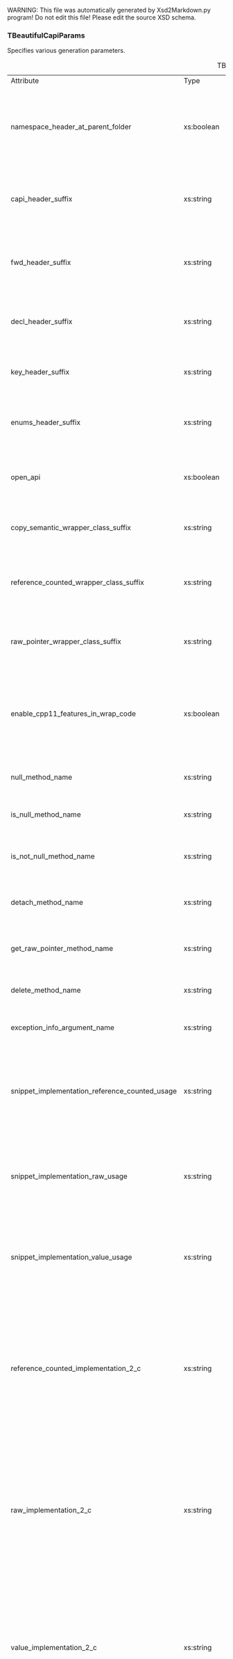 WARNING: This file was automatically generated by Xsd2Markdown.py program!
Do not edit this file! Please edit the source XSD schema.


### TBeautifulCapiParams

Specifies various generation parameters.

<table>
  <caption>TBeautifulCapiParams, list of attributes</caption>
  <tr>
    <td> Attribute </td>
    <td> Type </td>
    <td> Use </td>
    <td> Description </td>
    <td> Default </td>
  </tr>
  <tr>
    <td>
      namespace_header_at_parent_folder
    </td>
    <td>
      xs:boolean
    </td>
    <td>
      optional
    </td>
    <td>
      Specifies flag to generate wrapped namespace header files at parent level relative to namespace content folder
    </td>
    <td>
      true
    </td>
  </tr>
  <tr>
    <td>
      capi_header_suffix
    </td>
    <td>
      xs:string
    </td>
    <td>
      optional
    </td>
    <td>
      Specifies suffix for header files which will be used for the C glue layer C function declarations
    </td>
    <td>
      Capi
    </td>
  </tr>
  <tr>
    <td>
      fwd_header_suffix
    </td>
    <td>
      xs:string
    </td>
    <td>
      optional
    </td>
    <td>
      Specifies suffix for header files which will be used for forward declarations of wrapper classes
    </td>
    <td>
      Fwd
    </td>
  </tr>
  <tr>
    <td>
      decl_header_suffix
    </td>
    <td>
      xs:string
    </td>
    <td>
      optional
    </td>
    <td>
      Specifies suffix for header files which will be used for declarations of wrapper classes
    </td>
    <td>
      Decl
    </td>
  </tr>
  <tr>
    <td>
      key_header_suffix
    </td>
    <td>
      xs:string
    </td>
    <td>
      optional
    </td>
    <td>
      Specifies suffix for header files which will contain secured API keys
    </td>
    <td>
      Keys
    </td>
  </tr>
  <tr>
    <td>
      enums_header_suffix
    </td>
    <td>
      xs:string
    </td>
    <td>
      optional
    </td>
    <td>
      Specifies suffix for header files which will contain enumeration definitions
    </td>
    <td>
      Enums
    </td>
  </tr>
  <tr>
    <td>
      open_api
    </td>
    <td>
      xs:boolean
    </td>
    <td>
      optional
    </td>
    <td>
      Specifies flag if the library API will be open, otherwise the library API will be secured
    </td>
    <td>
      true
    </td>
  </tr>
  <tr>
    <td>
      copy_semantic_wrapper_class_suffix
    </td>
    <td>
      xs:string
    </td>
    <td>
      optional
    </td>
    <td>
      Specifies suffix for the wrapper class names which have copy semantic
    </td>
    <td>
      <i>empty string</i>
    </td>
  </tr>
  <tr>
    <td>
      reference_counted_wrapper_class_suffix
    </td>
    <td>
      xs:string
    </td>
    <td>
      optional
    </td>
    <td>
      Specifies suffix for the wrapper class names which have reference counted semantic
    </td>
    <td>
      Ptr
    </td>
  </tr>
  <tr>
    <td>
      raw_pointer_wrapper_class_suffix
    </td>
    <td>
      xs:string
    </td>
    <td>
      optional
    </td>
    <td>
      Specifies suffix for the wrapper class names which have raw pointer semantic
    </td>
    <td>
      RawPtr
    </td>
  </tr>
  <tr>
    <td>
      enable_cpp11_features_in_wrap_code
    </td>
    <td>
      xs:boolean
    </td>
    <td>
      optional
    </td>
    <td>
      Specifies flag to enable C++ 11 features in the wrap side, these features will active if the client C++ compiler supports C++ 11
    </td>
    <td>
      true
    </td>
  </tr>
  <tr>
    <td>
      null_method_name
    </td>
    <td>
      xs:string
    </td>
    <td>
      optional
    </td>
    <td>
      Specifies Null() method name for the wrapper classes
    </td>
    <td>
      Null
    </td>
  </tr>
  <tr>
    <td>
      is_null_method_name
    </td>
    <td>
      xs:string
    </td>
    <td>
      optional
    </td>
    <td>
      Specifies IsNull() method name for the wrapper classes
    </td>
    <td>
      IsNull
    </td>
  </tr>
  <tr>
    <td>
      is_not_null_method_name
    </td>
    <td>
      xs:string
    </td>
    <td>
      optional
    </td>
    <td>
      Specifies IsNotNull() method name for the wrapper classes
    </td>
    <td>
      IsNotNull
    </td>
  </tr>
  <tr>
    <td>
      detach_method_name
    </td>
    <td>
      xs:string
    </td>
    <td>
      optional
    </td>
    <td>
      Specifies Detach() method name for the wrapper classes
    </td>
    <td>
      Detach
    </td>
  </tr>
  <tr>
    <td>
      get_raw_pointer_method_name
    </td>
    <td>
      xs:string
    </td>
    <td>
      optional
    </td>
    <td>
      Specifies GetRawPointer() method name for the wrapper classes
    </td>
    <td>
      GetRawPointer
    </td>
  </tr>
  <tr>
    <td>
      delete_method_name
    </td>
    <td>
      xs:string
    </td>
    <td>
      optional
    </td>
    <td>
      Specifies Delete() method name for the wrapper classes
    </td>
    <td>
      Delete
    </td>
  </tr>
  <tr>
    <td>
      exception_info_argument_name
    </td>
    <td>
      xs:string
    </td>
    <td>
      optional
    </td>
    <td>
      Specifies exception information argument name
    </td>
    <td>
      exception_info
    </td>
  </tr>
  <tr>
    <td>
      snippet_implementation_reference_counted_usage
    </td>
    <td>
      xs:string
    </td>
    <td>
      optional
    </td>
    <td>
      Specifies Python3 formatting string for snippet type usage when the current class has reference counted semantic
    </td>
    <td>
      {implementation_type}*
    </td>
  </tr>
  <tr>
    <td>
      snippet_implementation_raw_usage
    </td>
    <td>
      xs:string
    </td>
    <td>
      optional
    </td>
    <td>
      Specifies Python3 formatting string for snippet type usage when the current class has raw pointer semantic
    </td>
    <td>
      {implementation_type}*
    </td>
  </tr>
  <tr>
    <td>
      snippet_implementation_value_usage
    </td>
    <td>
      xs:string
    </td>
    <td>
      optional
    </td>
    <td>
      Specifies Python3 formatting string for snippet type usage when the current class has copy semantic
    </td>
    <td>
      {implementation_type}
    </td>
  </tr>
  <tr>
    <td>
      reference_counted_implementation_2_c
    </td>
    <td>
      xs:string
    </td>
    <td>
      optional
    </td>
    <td>
      Specifies default conversion from the implementation class to the C glue layer type, it should be Python3 formatting string, it is applied for classes which have reference counted semantic
    </td>
    <td>
      {expression}
    </td>
  </tr>
  <tr>
    <td>
      raw_implementation_2_c
    </td>
    <td>
      xs:string
    </td>
    <td>
      optional
    </td>
    <td>
      Specifies default conversion from the implementation class to the C glue layer type, it should be Python3 formatting string, it is applied for classes which have raw pointer semantic
    </td>
    <td>
      {expression}
    </td>
  </tr>
  <tr>
    <td>
      value_implementation_2_c
    </td>
    <td>
      xs:string
    </td>
    <td>
      optional
    </td>
    <td>
      Specifies default conversion from the implementation class to the C glue layer type, it should be Python3 formatting string, it is applied for classes which have copy semantic
    </td>
    <td>
      new {implementation_type}({expression})
    </td>
  </tr>
  <tr>
    <td>
      warn_when_builtin_type_used
    </td>
    <td>
      xs:boolean
    </td>
    <td>
      optional
    </td>
    <td>
      Specifies flag to warn when built-in type is used
    </td>
    <td>
      true
    </td>
  </tr>
  <tr>
    <td>
      exception_handling_mode
    </td>
    <td>
      <a href="#texceptionhandlingmode">TExceptionHandlingMode</a>
    </td>
    <td>
      optional
    </td>
    <td>
      Specifies exception handling mode
    </td>
    <td>
      no_handling
    </td>
  </tr>
  <tr>
    <td>
      check_and_throw_exception_filename
    </td>
    <td>
      xs:string
    </td>
    <td>
      optional
    </td>
    <td>
      Specifies output file name which will contain the wrap side rethrowing exception code
    </td>
    <td>
      {project_name}/common/check_and_throw_exception.h
    </td>
  </tr>
  <tr>
    <td>
      beautiful_capi_namespace
    </td>
    <td>
      xs:string
    </td>
    <td>
      optional
    </td>
    <td>
      Specifies service namespace name for the wrap side Beautiful Capi generated helper code, such as exception rethrowing
    </td>
    <td>
      beautiful_capi_{project_name}
    </td>
  </tr>
  <tr>
    <td>
      autogen_prefix_for_internal_implementation
    </td>
    <td>
      xs:string
    </td>
    <td>
      optional
    </td>
    <td>
      Specifies prefix for Beautiful Capi generated callback implementations and other classes which will be used inside the C++ library
    </td>
    <td>
      AutoGen_Internal_{project_name}_
    </td>
  </tr>
  <tr>
    <td>
      root_header
    </td>
    <td>
      xs:string
    </td>
    <td>
      optional
    </td>
    <td>
      Specifies the wrap side root header file name
    </td>
    <td>
      <i>empty string</i>
    </td>
  </tr>
  <tr>
    <td>
      root_header_namespace
    </td>
    <td>
      xs:string
    </td>
    <td>
      optional
    </td>
    <td>
      Specifies the wrap side root header namespace name
    </td>
    <td>
      <i>empty string</i>
    </td>
  </tr>
  <tr>
    <td>
      root_header_initializer
    </td>
    <td>
      xs:string
    </td>
    <td>
      optional
    </td>
    <td>
      Specifies the wrap side root header namespace name
    </td>
    <td>
      <i>empty string</i>
    </td>
  </tr>
  <tr>
    <td>
      shared_library_name
    </td>
    <td>
      xs:string
    </td>
    <td>
      optional
    </td>
    <td>
      Specifies the wrap side root header namespace name
    </td>
    <td>
      <i>empty string</i>
    </td>
  </tr>
  <tr>
    <td>
      doxygen_class_pattern
    </td>
    <td>
      xs:string
    </td>
    <td>
      optional
    </td>
    <td>
      Specifies pattern string for class doxygen documentation
    </td>
    <td>
      <i>empty string</i>
    </td>
  </tr>
  <tr>
    <td>
      output_folder
    </td>
    <td>
      xs:string
    </td>
    <td>
      optional
    </td>
    <td>
      For internal use only, specifies output folder for generation wrap classes
    </td>
    <td>
      <i>empty string</i>
    </td>
  </tr>
  <tr>
    <td>
      output_wrap_file_name
    </td>
    <td>
      xs:string
    </td>
    <td>
      optional
    </td>
    <td>
      For internal use only, specifies output file name for generation the C glue layer C function bodies
    </td>
    <td>
      <i>empty string</i>
    </td>
  </tr>
  <tr>
    <td>
      internal_snippets_folder
    </td>
    <td>
      xs:string
    </td>
    <td>
      optional
    </td>
    <td>
      For internal use only, specifies output folder for snippets
    </td>
    <td>
      <i>empty string</i>
    </td>
  </tr>
  <tr>
    <td>
      api_keys_folder
    </td>
    <td>
      xs:string
    </td>
    <td>
      optional
    </td>
    <td>
      For internal use only, specifies output folder for secured API keys
    </td>
    <td>
      <i>empty string</i>
    </td>
  </tr>
</table>

<table>
  <caption>TBeautifulCapiParams, list of elements</caption>
  <tr>
    <td> Element </td>
    <td> Multiplicity </td>
    <td> Type </td>
    <td> Description </td>
  </tr>
  <tr>
    <td>
      copyright_header
    </td>
    <td>
      0..1
    </td>
    <td>
      xs:string
    </td>
    <td>
      Specifies copyright header to insert in the generated wrap classes
    </td>
  </tr>
  <tr>
    <td>
      automatic_generated_warning
    </td>
    <td>
      0..1
    </td>
    <td>
      xs:string
    </td>
    <td>
      Specifies text to insert in the generated files to inform that file was automatically generated
    </td>
  </tr>
</table>

### TExceptionHandlingMode

Specifies exception handling mode.

TExceptionHandlingMode is enumeration of xs:string
<table>
  <caption>TExceptionHandlingMode, possible values</caption>
  <tr>
    <td> Value </td>
    <td> Description </td>
  </tr>
  <tr>
    <td>
      no_handling
    </td>
    <td>
      Specifies do not handle exceptions at all
    </td>
  </tr>
  <tr>
    <td>
      by_first_argument
    </td>
    <td>
      Specifies to catch all exceptions inside the C++ library and pass information about the caught exception to the clients as the first argument
    </td>
  </tr>
</table>

